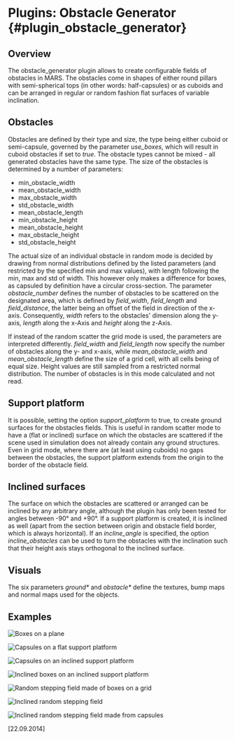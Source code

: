 Plugins: Obstacle Generator {#plugin_obstacle_generator}
===========

## Overview

The obstacle\_generator plugin allows to create configurable fields of obstacles in MARS. The obstacles come in shapes of either round pillars with semi-spherical tops (in other words: half-capsules) or as cuboids and can be arranged in regular or random fashion flat surfaces of variable inclination.

## Obstacles

Obstacles are defined by their type and size, the type being either cuboid or semi-capsule, governed by the parameter *use_boxes*, which will result in cuboid obstacles if set to *true*. The obstacle types cannot be mixed - all generated obstacles have the same type. The size of the obstacles is determined by a number of parameters:

- min_obstacle_width
- mean_obstacle_width
- max_obstacle_width
- std_obstacle_width
- mean_obstacle_length
- min_obstacle_height
- mean_obstacle_height
- max_obstacle_height
- std_obstacle_height

The actual size of an individual obstacle in random mode is decided by drawing from normal distributions defined by the listed parameters (and restricted by the specified min and max values), with length following the min, max and std of width. This however only makes a difference for boxes, as capsuled by definition have a circular cross-section. The parameter *obstacle_number* defines the number of obstacles to be scattered on the designated area, which is defined by *field_width*, *field_length* and *field_distance*, the latter being an offset of the field in direction of the x-axis. Consequently, *width* refers to the obstacles' dimension along the y-axis, *length* along the x-Axis and *height* along the z-Axis.

If instead of the random scatter the grid mode is used, the parameters are interpreted differently. *field_width* and *field_length* now specify the number of obstacles along the y- and x-axis, while *mean_obstacle_width* and *mean_obstacle_length* define the size of a grid cell, with all cells being of equal size. Height values are still sampled from a restricted normal distribution. The number of obstacles is in this mode calculated and not read.

## Support platform

It is possible, setting the option *support_platform* to true, to create ground surfaces for the obstacles fields. This is useful in random scatter mode to have a (flat or inclined) surface on which the obstacles are scattered if the scene used in simulation does not already contain any ground structures. Even in grid mode, where there are (at least using cuboids) no gaps between the obstacles, the support platform extends from the origin to the border of the obstacle field.

## Inclined surfaces

The surface on which the obstacles are scattered or arranged can be inclined by any arbitrary angle, although the plugin has only been tested for angles between -90° and +90°. If a support platform is created, it is inclined as well (apart from the section between origin and obstacle field border, which is always horizontal). If an *incline_angle* is specified, the option *incline_obstacles* can be used to turn the obstacles with the inclination such that their height axis stays orthogonal to the inclined surface.

## Visuals

The six parameters *ground\** and *obstacle\** define the textures, bump maps and normal maps used for the objects.

## Examples

![Boxes on a plane](img/og1.png)

![Capsules on a flat support platform](img/og2.png)

![Capsules on an inclined support platform](img/og3.png)

![Inclined boxes on an inclined support platform](img/og4.png)

![Random stepping field made of boxes on a grid](img/og5.png)

![Inclined random stepping field](img/og6.png)

![Inclined random stepping field made from capsules](img/og7.png)

\[22.09.2014\]

